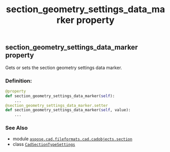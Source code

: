 ﻿---
title: section_geometry_settings_data_marker property
second_title: Aspose.CAD for Python via .NET API References
description: 
type: docs
weight: 80
url: /python-net/aspose.cad.fileformats.cad.cadobjects.section/cadsectiontypesettings/section_geometry_settings_data_marker/
is_root: false
---

## section_geometry_settings_data_marker property


Gets or sets the section geometry settings data marker.
### Definition:
```python
@property
def section_geometry_settings_data_marker(self):
    ...
@section_geometry_settings_data_marker.setter
def section_geometry_settings_data_marker(self, value):
    ...
```

### See Also
* module [`aspose.cad.fileformats.cad.cadobjects.section`](../../)
* class [`CadSectionTypeSettings`](/cad/python-net/aspose.cad.fileformats.cad.cadobjects.section/cadsectiontypesettings)
